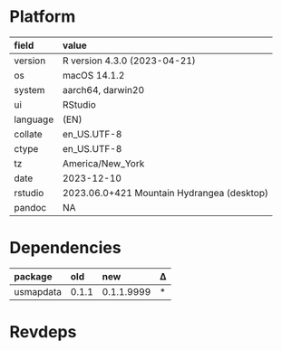 # Platform

|field    |value                                      |
|:--------|:------------------------------------------|
|version  |R version 4.3.0 (2023-04-21)               |
|os       |macOS 14.1.2                               |
|system   |aarch64, darwin20                          |
|ui       |RStudio                                    |
|language |(EN)                                       |
|collate  |en_US.UTF-8                                |
|ctype    |en_US.UTF-8                                |
|tz       |America/New_York                           |
|date     |2023-12-10                                 |
|rstudio  |2023.06.0+421 Mountain Hydrangea (desktop) |
|pandoc   |NA                                         |

# Dependencies

|package   |old   |new        |Δ  |
|:---------|:-----|:----------|:--|
|usmapdata |0.1.1 |0.1.1.9999 |*  |

# Revdeps

